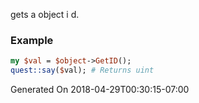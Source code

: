 gets a object i d.
### Example

```perl
my $val = $object->GetID();
quest::say($val); # Returns uint
```


Generated On 2018-04-29T00:30:15-07:00